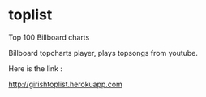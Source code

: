 toplist
=======

Top 100 Billboard charts

Billboard topcharts player, plays topsongs from youtube.

Here is the link :

http://girishtoplist.herokuapp.com

